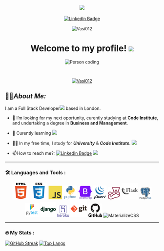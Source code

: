 <div id="header" align="center">
  <img src="https://media.giphy.com/media/M9gbBd9nbDrOTu1Mqx/giphy.gif" width="100"/>
</div>
<br/>
<div id="badges" align="center">
  <a href="https://www.linkedin.com/in/vasilicapavaloi/">
    <img src="https://img.shields.io/badge/LinkedIn-blue?style=for-the-badge&logo=linkedin&logoColor=white" alt="LinkedIn Badge"/>
  </a>
</div>
<p align="center" target="blank"><img align="center" src="https://komarev.com/ghpvc/?username=Vasi012&label=Profile%20views&color=0e75b6&style=flat" alt="Vasi012" /> </p>
<h1 align="center">
  Welcome to my profile!
  <img src="https://media.giphy.com/media/hvRJCLFzcasrR4ia7z/giphy.gif" width="30px"/>
</h1>
 <p align="center"><img src=https://media.tenor.com/qJ5evVs-_uUAAAAC/coding.gif alt="Person coding"><p>
 <br>
<p align="center"> <a href="https://github.com/ryo-ma/github-profile-trophy"><img src="https://github-profile-trophy.vercel.app/?username=Vasi012" alt="Vasi012" /></a> </p>
<h2> 👨‍💻<em>About Me:</em></h2>
 <p>I am a Full Stack Developer<img src="https://media.giphy.com/media/WUlplcMpOCEmTGBtBW/giphy.gif" width="40"> based in London.</p>
 
- :telescope: I’m looking for my next oportunity, curently studying at <strong>Code Institute</strong>, and undertaking a degree in <strong>Business and Management</strong>.

- :seedling: Curently learning <img src="https://media0.giphy.com/media/eNAsjO55tPbgaor7ma/giphy.gif?cid=6c09b95218bebfed0f3c99f805d4ab48d52fcce96a249b0a&rid=giphy.gif&ct=s" width="25px"/>

- 👨‍🎓 In my free time, I study for <strong><em>University</em></strong> & <strong><em>Code Institute</em></strong>. <img src="https://emojipedia-us.s3.amazonaws.com/source/noto-emoji-animations/344/rocket_1f680.gif" width="25"/>

- :mailbox:How to reach me?: [![Linkedin Badge](https://img.shields.io/badge/-LinkedIn-blue?style=flat&logo=Linkedin&logoColor=white)](https://www.linkedin.com/in/vasilicapavaloi/) <img src="https://static.wixstatic.com/media/8063f4_f1b555414e674a07a8f92a85dac3c049~mv2.gif" width="30"/>
---

### :hammer_and_wrench: Languages and Tools :
<div align="center">
  <img src="https://raw.githubusercontent.com/devicons/devicon/1119b9f84c0290e0f0b38982099a2bd027a48bf1/icons/html5/html5-original-wordmark.svg" width="55" alt="HTML5">
  <img src="https://raw.githubusercontent.com/devicons/devicon/1119b9f84c0290e0f0b38982099a2bd027a48bf1/icons/css3/css3-original-wordmark.svg" width="55" alt="CSS3">
  <img src="https://raw.githubusercontent.com/devicons/devicon/1119b9f84c0290e0f0b38982099a2bd027a48bf1/icons/javascript/javascript-original.svg" width="45" alt="JavaScript">
  <img src="https://raw.githubusercontent.com/devicons/devicon/1119b9f84c0290e0f0b38982099a2bd027a48bf1/icons/python/python-original-wordmark.svg" width="45" alt="Python">
  <img src="https://raw.githubusercontent.com/devicons/devicon/1119b9f84c0290e0f0b38982099a2bd027a48bf1/icons/bootstrap/bootstrap-original-wordmark.svg" width="45" alt="Bootstrap">
  <img src="https://raw.githubusercontent.com/devicons/devicon/1119b9f84c0290e0f0b38982099a2bd027a48bf1/icons/jquery/jquery-original-wordmark.svg" width="45" alt="jQuery">
  <img src="https://raw.githubusercontent.com/devicons/devicon/1119b9f84c0290e0f0b38982099a2bd027a48bf1/icons/jest/jest-plain.svg" width="40" alt="Jest">
  <img src="https://raw.githubusercontent.com/devicons/devicon/1119b9f84c0290e0f0b38982099a2bd027a48bf1/icons/flask/flask-original-wordmark.svg" width="55" alt="Flask">
  <img src="https://raw.githubusercontent.com/devicons/devicon/1119b9f84c0290e0f0b38982099a2bd027a48bf1/icons/postgresql/postgresql-original-wordmark.svg" width="40" alt="PostgreSQL">
  <img src="https://raw.githubusercontent.com/devicons/devicon/1119b9f84c0290e0f0b38982099a2bd027a48bf1/icons/pytest/pytest-original-wordmark.svg" width="47" alt="PyTest">
  <img src="https://raw.githubusercontent.com/devicons/devicon/1119b9f84c0290e0f0b38982099a2bd027a48bf1/icons/django/django-plain-wordmark.svg" width="50" alt="django">
  <img src="https://raw.githubusercontent.com/devicons/devicon/1119b9f84c0290e0f0b38982099a2bd027a48bf1/icons/heroku/heroku-original-wordmark.svg" width="40" alt="Heroku">
  <img src="https://raw.githubusercontent.com/devicons/devicon/1119b9f84c0290e0f0b38982099a2bd027a48bf1/icons/git/git-original-wordmark.svg" width="55" alt="Git">
  <img src="https://raw.githubusercontent.com/devicons/devicon/1119b9f84c0290e0f0b38982099a2bd027a48bf1/icons/github/github-original-wordmark.svg" width="45" alt="GitHub">
  <img src="https://seeklogo.com/images/M/materialize-logo-0FCAD8A6F8-seeklogo.com.png" width="60" alt="MaterializeCSS">
</div>

---

### :fire: My Stats :

[![GitHub Streak](http://github-readme-streak-stats.herokuapp.com?user=Vasi012&theme=ads-juicy-fresh&hide_border=true&date_format=j%20M%5B%20Y%5D)](https://git.io/streak-stats)
[![Top Langs](https://github-readme-stats.vercel.app/api/top-langs/?username=Vasi012&layout=compact&theme=vision-friendly-dark)](https://github.com/anuraghazra/github-readme-stats)
